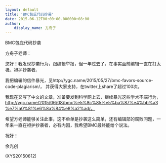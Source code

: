 ```yaml
---
layout: default
title: 'BMC包庇代码抄袭'
date: 2015-06-12T00:00:00.000000+08:00
author:
    display_name: 方舟子
---
```


BMC包庇代码抄袭

方舟子老师：

您好！我发现抄袭行为，跟编辑举报，但一年过去了，在事实面前编辑一直在打太极。袒护抄袭者。

我把编辑的信件暴光，见http://ygc.name/2015/05/27/bmc-favors-source-code-plagiarism/， 并获得大家支持，在twitter上share了超过100次。

我现在又写了中文的文章，准备要发到科学网上去，继续暴光这些学术不端行为， http://ygc.name/2015/06/08/bmc%e5%8c%85%e5%ba%87%e4%bb%a3%e7%a0%81%e6%8a%84%e8%a2%ad/。

希望方老师能够关注此事，这不单单是抄袭这么简单，还有编辑部的腐败问题，一年来一直在袒护抄袭者，必有内因，我希望BMC最终能给个说法。

祝好！

余光创

(XYS20150612)

